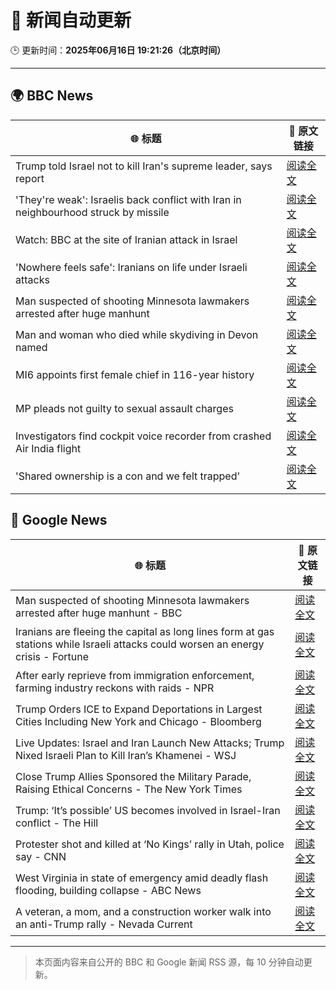 # 🧠 新闻自动更新

🕒 更新时间：**2025年06月16日 19:21:26（北京时间）**

---

## 🌍 BBC News

| 🌐 标题 | 🔗 原文链接 |
|--------|-------------|
| Trump told Israel not to kill Iran's supreme leader, says report | [阅读全文](https://www.bbc.com/news/articles/ckg7gl4zegyo) |
| 'They're weak': Israelis back conflict with Iran in neighbourhood struck by missile | [阅读全文](https://www.bbc.com/news/articles/cwyvykgnzq9o) |
| Watch: BBC at the site of Iranian attack in Israel | [阅读全文](https://www.bbc.com/news/videos/cvgdg2mep42o) |
| 'Nowhere feels safe': Iranians on life under Israeli attacks | [阅读全文](https://www.bbc.com/news/articles/c8xgxdr01wro) |
| Man suspected of shooting Minnesota lawmakers arrested after huge manhunt | [阅读全文](https://www.bbc.com/news/articles/cg5v5l4eylyo) |
| Man and woman who died while skydiving in Devon named | [阅读全文](https://www.bbc.com/news/articles/cy4e4jmzep4o) |
| MI6 appoints first female chief in 116-year history | [阅读全文](https://www.bbc.com/news/articles/czxyx04dv1wo) |
| MP pleads not guilty to sexual assault charges | [阅读全文](https://www.bbc.com/news/articles/c4g7g1858rpo) |
| Investigators find cockpit voice recorder from crashed Air India flight | [阅读全文](https://www.bbc.com/news/articles/ce818jlz5mlo) |
| 'Shared ownership is a con and we felt trapped' | [阅读全文](https://www.bbc.com/news/articles/clyz8m8jj4mo) |

## 📰 Google News

| 🌐 标题 | 🔗 原文链接 |
|--------|-------------|
| Man suspected of shooting Minnesota lawmakers arrested after huge manhunt - BBC | [阅读全文](https://news.google.com/rss/articles/CBMiWkFVX3lxTE9PVEhuSnF1OXBraUZFMFE3M0pnWHhqZkFOaUl1LUhqc28tUnBxRl9nUWNjR2JKZko1YUloM1hWWFhsV3BiUXplSXBIaW9Cc3ZLcjJXSk8zclM0Z9IBX0FVX3lxTE1nUDRwaS1wNzFuMGI5UjItaS1WZUZEVnQ5S2ZOTlJnWEpRbWthZjU3RW9mSDR2SGtFc2FVamJ5cGVqdV9zNktZaW0zRFpOMGlBRFQzODdXRGRNMVdzUFZn?oc=5) |
| Iranians are fleeing the capital as long lines form at gas stations while Israeli attacks could worsen an energy crisis - Fortune | [阅读全文](https://news.google.com/rss/articles/CBMipAFBVV95cUxOSVY2ZmRwVERLLXVoam1TeTFsM0hDMl9GeVJJVFVtOGZ6YmhPTkNpSFpqQlUySU5GVXpHWVJ5UzcybmhiVW5BTm1NeFNJQndPS3NyX1dmOHphblNFMG1wQy1HR0JqRklneWRVSG9Vd0hqdl9FTnY1WnV6RDdCdVl5R3JUMjk1blZRbWJpTXdlbTF1NXQxcXI4SE9wQ2dJOUFXS1hpNw?oc=5) |
| After early reprieve from immigration enforcement, farming industry reckons with raids - NPR | [阅读全文](https://news.google.com/rss/articles/CBMipwFBVV95cUxNOTl5RXRIdmktODc5VXRGSlRCZHNIN2Yxam5IM2NXM3AzWDFkVThMV2lvdlFyb0RYaTBEY1FmeVROcUlNZjF0d3R4bG5Yb3VwY0FKVzdpMXFuNHRjMnZMdDUtTUdIenl6MFJ0YzBsZ0dXUktLZjM3Vk40SG1kaG41aG45S3R6QzM0T1J2N1NXLS05S0piNkZNSldzM09MT29hNVRLbkJLVQ?oc=5) |
| Trump Orders ICE to Expand Deportations in Largest Cities Including New York and Chicago - Bloomberg | [阅读全文](https://news.google.com/rss/articles/CBMiqwFBVV95cUxQc2NGSUhWRmhqNTFJMHZfT1pGLVpGam40dWtPdjE2Q2hlU2VvcDEtUnJKOWpoWWpPaVM3WERPSDdWcHpneVlvcklLRVNXZE9Dbk1mUUk5UTNlVktzLTU1SmVFU1haZldrekxqeTNDLS05S0VLcTl0Wk9aVGtPN2d2eGhPaTVIc1Fod3pnZkV2cjctVVc5LUlkY21lNmVJaDNkNXVkeV8zNzByRmM?oc=5) |
| Live Updates: Israel and Iran Launch New Attacks; Trump Nixed Israeli Plan to Kill Iran’s Khamenei - WSJ | [阅读全文](https://news.google.com/rss/articles/CBMiZ0FVX3lxTE1ncGRNQlB3YVlYMUl5MFhWVncyeVpmS1dSYVNqcUNoUHNtSkhDWF9oWTBFaDBqMlJSQjUyTms4MGlKQnpnYXVlazFTeFpveVZDX2JDTEd4RXRBMzVyOVBTM1p2dXRSOWc?oc=5) |
| Close Trump Allies Sponsored the Military Parade, Raising Ethical Concerns - The New York Times | [阅读全文](https://news.google.com/rss/articles/CBMiigFBVV95cUxPUVdVN0FDMWpTZXB1UHhsTU5qODlYSVY4Z0dGYnNyTFJ0U1JiSFZSWHBJb1pfRlpvalZ6V3FyZUFHTE04emNYLXRmbXc3TmNTZXUyYlVVUlZsQWI1Tlg2X3ExSHVTbFFoQlluRHlHVmlPbWl3REVPWmFQUkNRaDJqTk9JOVMzd2FDdVE?oc=5) |
| Trump: ‘It’s possible’ US becomes involved in Israel-Iran conflict - The Hill | [阅读全文](https://news.google.com/rss/articles/CBMirAFBVV95cUxQS3V1UkxpS0llWUxIWkxYMjBEZEpvNUEyYlJhYjZWeGtXVWxlZHBTZldUTVQ2Qy1QTDBJQlQ2Rk9pa0xtRTYxZE1LcWhfWW9EM2JQTlBtTzltcTZPa2hhVnNMTklzaVdQVV9aaDRsZnN1NjlKemFUNG5jODBJMFJSTkJ4cHVSc254ZzFDVy14Szc1bDRQd2VHZzN5c0VJaWw4azNRYl9MSEJGdzBE0gGyAUFVX3lxTE93eWNNS0Z4Ty0wbGVVUnVLQVZ6OHQ0aTR1YkhKTjlNVUtDNWE5WUo0eXdKb0Z5ME16Q09VTVZjWUtaRllxUl9Od2NFSnlhUWt4WXhQd1dHNmphb1FSVm9fd19FMDZpOTRsYmVYb2E5NnhSaVdxdUd1SWdBT1E5bjcxY1JiY0hXTVRmT1VDSklHV2JJeU9kc3pqbDlHQWRPcW1xSmRQVUd6ZjNlemJmV2NaMkE?oc=5) |
| Protester shot and killed at ‘No Kings’ rally in Utah, police say - CNN | [阅读全文](https://news.google.com/rss/articles/CBMif0FVX3lxTE9jRS1MaExvdlFWenRFdGpON1ZZdk90MXM2WWxvWlZuZjV0TFdWZDFpRUZsUVhQTndpTjg5eEVSQ3NINmlJWlZDdGlfZ0NvOEdyQkl3dVRNaUo1MXZ4YkoxRGJJRlk1QVJFYjJmLTR2WEN0OEszS1F3WmZIWFJzbzDSAYQBQVVfeXFMT3NmaDFyc0tXX1J2Zndjb1V1MjhvMllwR2hYZGt0bWhZdWwwZHlyNnNraWdhWlFNNEE5UkhHVFpqYlBYZU9zVGY2Zlh6SEJ3SmdwTUtWd2MzSmppNWlmWEVSalYzUm9PbDBVLUtPdERWZEViencwWTg4eTE2XzRTTXBTX29W?oc=5) |
| West Virginia in state of emergency amid deadly flash flooding, building collapse - ABC News | [阅读全文](https://news.google.com/rss/articles/CBMiowFBVV95cUxOUW5reXV2MENvSzNFeElMMU05NkRxbkFlejhHWmQ1RzVfRXgzV3U1Y1ZqeWp0RHNuYlk5cWFqOXJmZzMyMS1YTUkzWHF3RnpEOG8tMklkMGYxU0RxMFd3OUtHeXVDSVZnZWRpUzlTSjVvSzh4Ynk4R1UxZmQ4T05qZXByMjJmbk9FeTVHTHBqeV96dm1FZHVJS2tYUzRSTjdKeEt30gGoAUFVX3lxTE5HUmJBR05JeGhaaHkyU2haVVBiRFptcWdnY2U1eGh5UGlpYV80bnRZdzRjNTdCN1pyRWpWdGFtdHUzVVNPb0JaMHRfOE5ubGRFdm5Vd21kMGYzam9fMjBTYjl6QUtVNUNfWDJnU0tWSmJjcnFrdzFINGdheFUzS2xQMnVoVndUd204WGZfeW1SMl9zemZudkdvU3JpMUlmM2FWRG9NbklZYw?oc=5) |
| A veteran, a mom, and a construction worker walk into an anti-Trump rally - Nevada Current | [阅读全文](https://news.google.com/rss/articles/CBMirgFBVV95cUxNRFhKQ1Z4Sjc4U0tRT21wVVllTXJ2b1hoUm95ZkRGam9GV0d5XzhPbGlQQzBGbFBKZTh5MFE5VmlyMXFXcjNkME5aX2JlYkd0TVhOa2MyUEtWUk1ERHJSc0Z1VF9CenprSUVicldXSkpjdEFkaUcyT3BIdm43XzZWeEtXdU9WMVBVN2piWEM5Z3hFc2VNNW41aVRzTDdqNjRzVW5fd09zdThWY3dJWFE?oc=5) |

---
> 本页面内容来自公开的 BBC 和 Google 新闻 RSS 源，每 10 分钟自动更新。